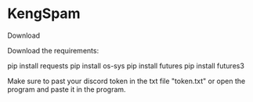 # KengSpam
Download

Download the requirements:

pip install requests
pip install os-sys
pip install futures
pip install futures3

Make sure to past your discord token in the txt file "token.txt" or open the program and paste it in the program.
